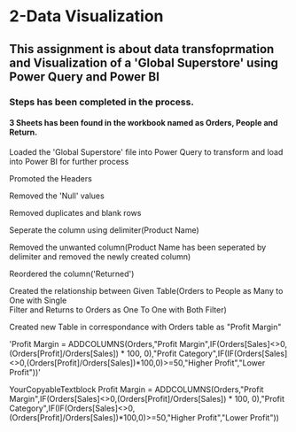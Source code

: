 # 2-Data Visualization

## This assignment is about data transfoprmation and Visualization of a 'Global Superstore' using Power Query and Power BI

### Steps has been completed in the process.

#### 3 Sheets has been found in the workbook named as Orders, People and Return.

Loaded the 'Global Superstore' file into Power Query to transform and load into Power BI for further process

Promoted the Headers

Removed the 'Null' values

Removed duplicates and blank rows

Seperate the column using delimiter(Product Name)

Removed the unwanted column(Product Name has been seperated by delimiter and removed the newly created column)

Reordered the column('Returned')

Created the relationship between Given Table(Orders to People as Many to One with Single  
Filter and Returns to Orders as One To One with Both Filter)

Created new Table in correspondance with Orders table as "Profit Margin"

'Profit Margin = ADDCOLUMNS(Orders,"Profit Margin",IF(Orders[Sales]<>0,(Orders[Profit]/Orders[Sales]) * 100, 0),"Profit Category",IF(IF(Orders[Sales]<>0,(Orders[Profit]/Orders[Sales])*100,0)>=50,"Higher Profit","Lower Profit"))'


YourCopyableTextblock    Profit Margin = ADDCOLUMNS(Orders,"Profit Margin",IF(Orders[Sales]<>0,(Orders[Profit]/Orders[Sales]) * 100, 0),"Profit Category",IF(IF(Orders[Sales]<>0,(Orders[Profit]/Orders[Sales])*100,0)>=50,"Higher Profit","Lower Profit"))
